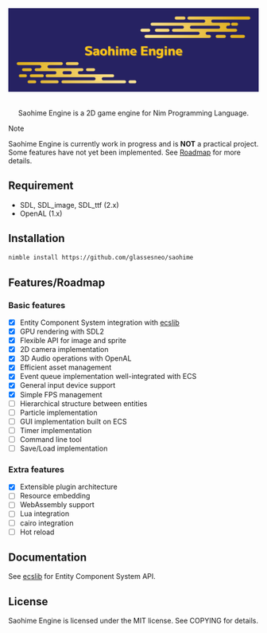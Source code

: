 <div align='center'>

<img src='./assets/header.png' alt='header'>

</div>

<br />

<div align='center'>

Saohime Engine is a 2D game engine for Nim Programming Language.

</div>

> [!NOTE]
> Saohime Engine is currently work in progress and is **NOT** a practical project. Some features have not yet been implemented. See [Roadmap](#Features/Roadmap) for more details.

## Requirement
- SDL, SDL_image, SDL_ttf (2.x)
- OpenAL (1.x)

## Installation
```sh
nimble install https://github.com/glassesneo/saohime
```

## Features/Roadmap
### Basic features
- [x] Entity Component System integration with [ecslib](https://github.com/glassesneo/ecslib)
- [x] GPU rendering with SDL2
- [x] Flexible API for image and sprite
- [x] 2D camera implementation
- [x] 3D Audio operations with OpenAL
- [x] Efficient asset management
- [x] Event queue implementation well-integrated with ECS
- [x] General input device support
- [x] Simple FPS management
- [ ] Hierarchical structure between entities
- [ ] Particle implementation
- [ ] GUI implementation built on ECS
- [ ] Timer implementation
- [ ] Command line tool
- [ ] Save/Load implementation

### Extra features
- [x] Extensible plugin architecture
- [ ] Resource embedding
- [ ] WebAssembly support
- [ ] Lua integration
- [ ] cairo integration
- [ ] Hot reload

## Documentation
See [ecslib](https://github.com/glassesneo/ecslib) for Entity Component System API.

## License
Saohime Engine is licensed under the MIT license. See COPYING for details.

